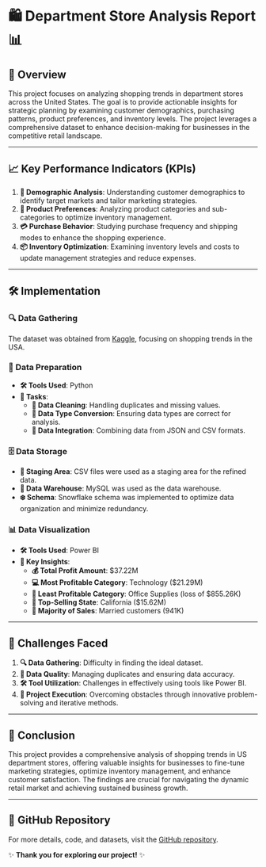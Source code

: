 # 🛍️ Department Store Analysis Report 📊

## 🌟 Overview
This project focuses on analyzing shopping trends in department stores across the United States. The goal is to provide actionable insights for strategic planning by examining customer demographics, purchasing patterns, product preferences, and inventory levels. The project leverages a comprehensive dataset to enhance decision-making for businesses in the competitive retail landscape.

---

## 📈 Key Performance Indicators (KPIs)
1. **👥 Demographic Analysis**: Understanding customer demographics to identify target markets and tailor marketing strategies.
2. **🛒 Product Preferences**: Analyzing product categories and sub-categories to optimize inventory management.
3. **💳 Purchase Behavior**: Studying purchase frequency and shipping modes to enhance the shopping experience.
4. **📦 Inventory Optimization**: Examining inventory levels and costs to update management strategies and reduce expenses.

---

## 🛠️ Implementation

### 🔍 Data Gathering
The dataset was obtained from [Kaggle](https://www.kaggle.com/), focusing on shopping trends in the USA.

### 🧹 Data Preparation
- **🛠️ Tools Used**: Python
- **📝 Tasks**:
  - **🧼 Data Cleaning**: Handling duplicates and missing values.
  - **🔢 Data Type Conversion**: Ensuring data types are correct for analysis.
  - **🔗 Data Integration**: Combining data from JSON and CSV formats.

### 🗄️ Data Storage
- **📂 Staging Area**: CSV files were used as a staging area for the refined data.
- **🏢 Data Warehouse**: MySQL was used as the data warehouse.
- **❄️ Schema**: Snowflake schema was implemented to optimize data organization and minimize redundancy.

### 📊 Data Visualization
- **🛠️ Tools Used**: Power BI
- **🔑 Key Insights**:
  - **💰 Total Profit Amount**: $37.22M
  - **💻 Most Profitable Category**: Technology ($21.29M)
  - **📎 Least Profitable Category**: Office Supplies (loss of $855.26K)
  - **🌴 Top-Selling State**: California ($15.62M)
  - **💍 Majority of Sales**: Married customers (941K)

---

## 🚧 Challenges Faced
1. **🔍 Data Gathering**: Difficulty in finding the ideal dataset.
2. **🧩 Data Quality**: Managing duplicates and ensuring data accuracy.
3. **🛠️ Tool Utilization**: Challenges in effectively using tools like Power BI.
4. **🏃 Project Execution**: Overcoming obstacles through innovative problem-solving and iterative methods.

---

## 🎯 Conclusion
This project provides a comprehensive analysis of shopping trends in US department stores, offering valuable insights for businesses to fine-tune marketing strategies, optimize inventory management, and enhance customer satisfaction. The findings are crucial for navigating the dynamic retail market and achieving sustained business growth.

---

## 📂 GitHub Repository
For more details, code, and datasets, visit the [GitHub repository](https://github.com/becherzribi/Department-Store-Analysis).

✨ **Thank you for exploring our project!** ✨
